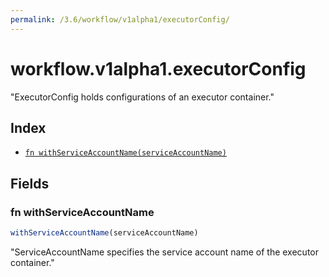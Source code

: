 ```yaml
---
permalink: /3.6/workflow/v1alpha1/executorConfig/
---
```


# workflow.v1alpha1.executorConfig

"ExecutorConfig holds configurations of an executor container."

## Index

* [`fn withServiceAccountName(serviceAccountName)`](#fn-withserviceaccountname)

## Fields

### fn withServiceAccountName

```ts
withServiceAccountName(serviceAccountName)
```

"ServiceAccountName specifies the service account name of the executor container."